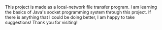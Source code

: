 This project is made as a local-network file transfer program. I am learning the basics of Java's socket programming system through this project. If there is anything that I could be doing better, I am happy to take suggestions! Thank you for visiting!
